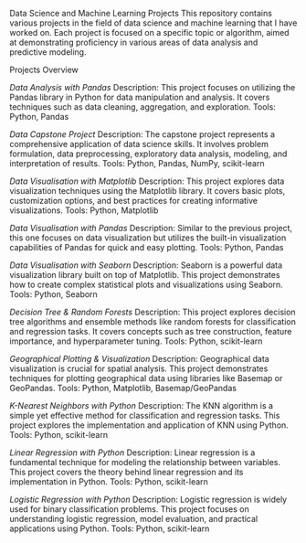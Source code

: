 Data Science and Machine Learning Projects
This repository contains various projects in the field of data science and machine learning that I have worked on. 
Each project is focused on a specific topic or algorithm, aimed at demonstrating proficiency in various areas of data analysis and predictive modeling.

Projects Overview

*Data Analysis with Pandas*
Description: This project focuses on utilizing the Pandas library in Python for data manipulation and analysis. It covers techniques such as data cleaning, aggregation, and exploration.
Tools: Python, Pandas

*Data Capstone Project*
Description: The capstone project represents a comprehensive application of data science skills. It involves problem formulation, data preprocessing, exploratory data analysis, modeling, and interpretation of results.
Tools: Python, Pandas, NumPy, scikit-learn

*Data Visualisation with Matplotlib*
Description: This project explores data visualization techniques using the Matplotlib library. It covers basic plots, customization options, and best practices for creating informative visualizations.
Tools: Python, Matplotlib

*Data Visualisation with Pandas*
Description: Similar to the previous project, this one focuses on data visualization but utilizes the built-in visualization capabilities of Pandas for quick and easy plotting.
Tools: Python, Pandas

*Data Visualisation with Seaborn*
Description: Seaborn is a powerful data visualization library built on top of Matplotlib. This project demonstrates how to create complex statistical plots and visualizations using Seaborn.
Tools: Python, Seaborn

*Decision Tree & Random Forests*
Description: This project explores decision tree algorithms and ensemble methods like random forests for classification and regression tasks. It covers concepts such as tree construction, feature importance, and hyperparameter tuning.
Tools: Python, scikit-learn

*Geographical Plotting & Visualization*
Description: Geographical data visualization is crucial for spatial analysis. This project demonstrates techniques for plotting geographical data using libraries like Basemap or GeoPandas.
Tools: Python, Matplotlib, Basemap/GeoPandas

*K-Nearest Neighbors with Python*
Description: The KNN algorithm is a simple yet effective method for classification and regression tasks. This project explores the implementation and application of KNN using Python.
Tools: Python, scikit-learn

*Linear Regression with Python*
Description: Linear regression is a fundamental technique for modeling the relationship between variables. This project covers the theory behind linear regression and its implementation in Python.
Tools: Python, scikit-learn

*Logistic Regression with Python*
Description: Logistic regression is widely used for binary classification problems. This project focuses on understanding logistic regression, model evaluation, and practical applications using Python.
Tools: Python, scikit-learn
